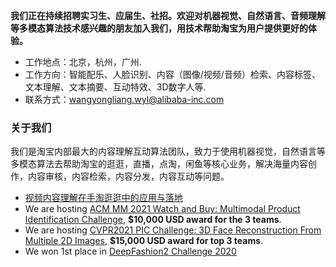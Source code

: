 
<strong>我们正在持续招聘实习生、应届生、社招。欢迎对机器视觉、自然语言、音频理解等多模态算法技术感兴趣的朋友加入我们，用技术帮助淘宝为用户提供更好的体验。</strong>
* 工作地点：北京，杭州，广州.
* 工作方向：智能配乐、人脸识别、内容（图像/视频/音频）检索、内容标签、文本理解、文本摘要、互动特效、3D数字人等.
* 联系方式：wangyongliang.wyl@alibaba-inc.com

### 关于我们

我们是淘宝内部最大的内容理解互动算法团队，致力于使用机器视觉，自然语言等多模态算法去帮助淘宝的逛逛，直播，点淘，闲鱼等核心业务，解决海量内容创作，内容审核，内容检索，内容分发，内容互动等问题。

* [视频内容理解在手淘逛逛中的应用与落地](https://mp.weixin.qq.com/s/2d-F8UdWBVG_g1y1DyIucg)
* We are hosting [ACM MM 2021 Watch and Buy: Multimodal Product Identification Challenge](https://tianchi.aliyun.com/competition/entrance/531893/introduction), <strong>$10,000 USD award for the 3 teams</strong>.
* We are hosting [CVPR2021 PIC Challenge: 3D Face Reconstruction From Multiple 2D Images](https://tianchi.aliyun.com/competition/entrance/531885/introduction), <strong>$15,000 USD award for top 3 teams</strong>.
* We won 1st place in [DeepFashion2 Challenge 2020](https://competitions.codalab.org/competitions/22967#results)
